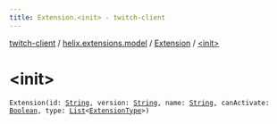 ```yaml
---
title: Extension.<init> - twitch-client
---
```


[twitch-client](../../index.html) / [helix.extensions.model](../index.html) / [Extension](index.html) / [&lt;init&gt;](./-init-.html)

# &lt;init&gt;

`Extension(id: `[`String`](https://kotlinlang.org/api/latest/jvm/stdlib/kotlin/-string/index.html)`, version: `[`String`](https://kotlinlang.org/api/latest/jvm/stdlib/kotlin/-string/index.html)`, name: `[`String`](https://kotlinlang.org/api/latest/jvm/stdlib/kotlin/-string/index.html)`, canActivate: `[`Boolean`](https://kotlinlang.org/api/latest/jvm/stdlib/kotlin/-boolean/index.html)`, type: `[`List`](https://kotlinlang.org/api/latest/jvm/stdlib/kotlin.collections/-list/index.html)`<`[`ExtensionType`](../-extension-type/index.html)`>)`
